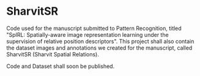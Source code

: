 # SharvitSR

Code used for the manuscript submitted to Pattern Recognition, titled "SpIRL: Spatially-aware image representation learning under the supervision of relative position descriptors".
This project shall also contain the dataset images and annotations we created for the manuscript, called SharvitSR (Sharvit Spatial Relations).

Code and Dataset shall soon be published.
